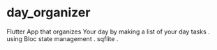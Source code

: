 # day_organizer
Flutter App that organizes Your day by making a  list of your day tasks  .
using Bloc state management .
sqflite .
